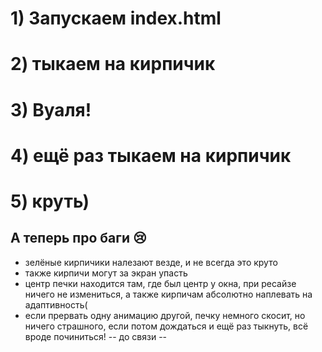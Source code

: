 # 1) Запускаем index.html
# 2) тыкаем на кирпичик
# 3) Вуаля!
# 4) ещё раз тыкаем на кирпичик
# 5) круть)

## А теперь про баги 😢
- зелёные кирпичики налезают везде, и не всегда это круто
- также кирпичи могут за экран упасть
- центр печки находится там, где был центр у окна, при ресайзе ничего не измениться, а также кирпичам абсолютно наплевать на адаптивность(
- если прервать одну анимацию другой, печку немного скосит, но ничего страшного, если потом дождаться и ещё раз тыкнуть, всё вроде починиться!
-- до связи --